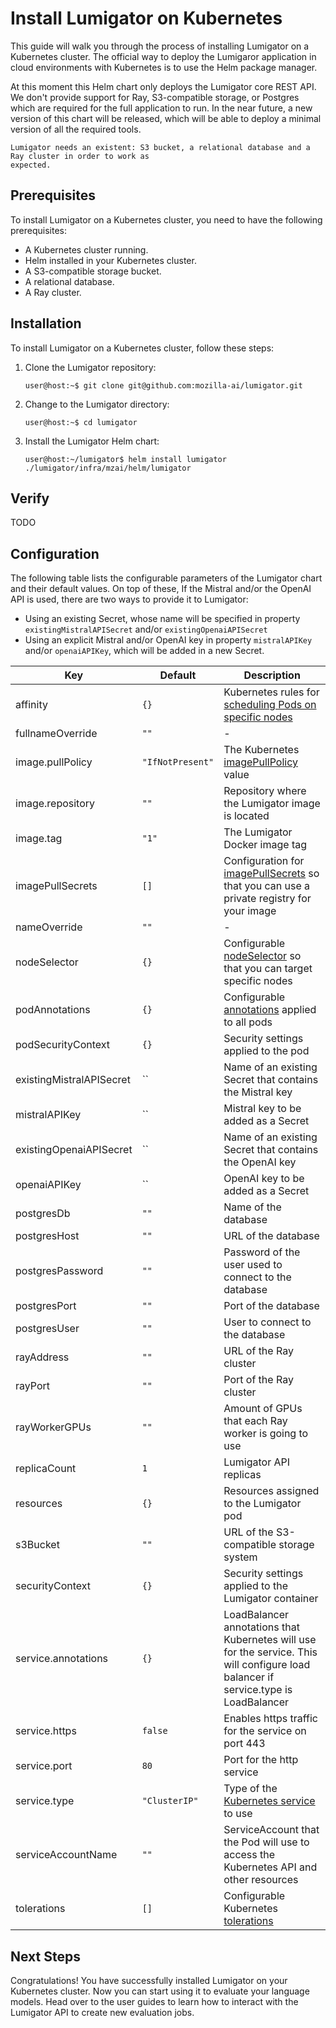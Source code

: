 # Install Lumigator on Kubernetes

This guide will walk you through the process of installing Lumigator on a Kubernetes cluster.
The official way to deploy the Lumigaror application in cloud environments with Kubernetes is to use
the Helm package manager.

At this moment this Helm chart only deploys the Lumigator core REST API. We don't provide support
for Ray, S3-compatible storage, or Postgres which are required for the full application to run. In
the near future, a new version of this chart will be released, which will be able to deploy a
minimal version of all the required tools.

```{warning}
Lumigator needs an existent: S3 bucket, a relational database and a Ray cluster in order to work as
expected.
```

## Prerequisites

To install Lumigator on a Kubernetes cluster, you need to have the following prerequisites:

- A Kubernetes cluster running.
- Helm installed in your Kubernetes cluster.
- A S3-compatible storage bucket.
- A relational database.
- A Ray cluster.

## Installation

To install Lumigator on a Kubernetes cluster, follow these steps:

1. Clone the Lumigator repository:

    ```console
    user@host:~$ git clone git@github.com:mozilla-ai/lumigator.git
    ```

1. Change to the Lumigator directory:

    ```console
    user@host:~$ cd lumigator
    ```

1. Install the Lumigator Helm chart:

    ```console
    user@host:~/lumigator$ helm install lumigator ./lumigator/infra/mzai/helm/lumigator
    ```

## Verify

TODO

## Configuration

The following table lists the configurable parameters of the Lumigator chart and their default
values. On top of these, If the Mistral and/or the OpenAI API is used, there are two ways to provide
it to Lumigator:

- Using an existing Secret, whose name will be specified in property `existingMistralAPISecret`
  and/or `existingOpenaiAPISecret`
- Using an explicit Mistral and/or OpenAI key in property `mistralAPIKey` and/or `openaiAPIKey`,
  which will be added in a new Secret.

| Key | Default | Description |
|-----|---------|-------------|
| affinity | `{}` |  Kubernetes rules for [scheduling Pods on specific nodes](https://kubernetes.io/docs/concepts/scheduling-eviction/assign-pod-node/#affinity-and-anti-affinity) |
| fullnameOverride | `""` | - |
| image.pullPolicy | `"IfNotPresent"` | The Kubernetes [imagePullPolicy](https://kubernetes.io/docs/concepts/containers/images/#updating-images) value |
| image.repository | `""` | Repository where the Lumigator image is located |
| image.tag | `"1"` | The Lumigator Docker image tag |
| imagePullSecrets | `[]` | Configuration for [imagePullSecrets](https://kubernetes.io/docs/tasks/configure-pod-container/pull-image-private-registry/#create-a-pod-that-uses-your-secret) so that you can use a private registry for your image |
| nameOverride | `""` | - |
| nodeSelector | `{}` | Configurable [nodeSelector](https://kubernetes.io/docs/concepts/scheduling-eviction/assign-pod-node/#nodeselector) so that you can target specific nodes |
| podAnnotations | `{}` | Configurable [annotations](https://kubernetes.io/docs/concepts/overview/working-with-objects/annotations/) applied to all pods |
| podSecurityContext | `{}` | Security settings applied to the pod |
| existingMistralAPISecret | `` | Name of an existing Secret that contains the Mistral key |
| mistralAPIKey | `` | Mistral key to be added as a Secret |
| existingOpenaiAPISecret | `` | Name of an existing Secret that contains the OpenAI key |
| openaiAPIKey | `` | OpenAI key to be added as a Secret |
| postgresDb | `""` | Name of the database |
| postgresHost | `""` | URL of the database |
| postgresPassword | `""` | Password of the user used to connect to the database |
| postgresPort | `""` | Port of the database |
| postgresUser | `""` | User to connect to the database |
| rayAddress | `""` | URL of the Ray cluster |
| rayPort | `""` | Port of the Ray cluster |
| rayWorkerGPUs | `""` | Amount of GPUs that each Ray worker is going to use |
| replicaCount | `1` | Lumigator API replicas |
| resources | `{}` | Resources assigned to the Lumigator pod |
| s3Bucket | `""` | URL of the S3-compatible storage system |
| securityContext | `{}` | Security settings applied to the Lumigator container |
| service.annotations | `{}` | LoadBalancer annotations that Kubernetes will use for the service. This will configure load balancer if service.type is LoadBalancer |
| service.https | `false` | Enables https traffic for the service on port 443 |
| service.port | `80` | Port for the http service |
| service.type | `"ClusterIP"` | Type of the [Kubernetes service](https://kubernetes.io/docs/concepts/services-networking/service/#publishing-services-service-types) to use |
| serviceAccountName | `""` | ServiceAccount that the Pod will use to access the Kubernetes API and other resources |
| tolerations | `[]` | Configurable Kubernetes [tolerations](https://kubernetes.io/docs/concepts/scheduling-eviction/taint-and-toleration/) |

## Next Steps

Congratulations! You have successfully installed Lumigator on your Kubernetes cluster. Now you can
start using it to evaluate your language models. Head over to the user guides to learn how to
interact with the Lumigator API to create new evaluation jobs.
